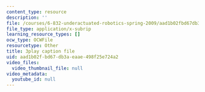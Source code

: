 ```yaml
---
content_type: resource
description: ''
file: /courses/6-832-underactuated-robotics-spring-2009/aad1b02fbd67db3aeaae498f25e724a2_KNRMz9YPCOY.srt
file_type: application/x-subrip
learning_resource_types: []
ocw_type: OCWFile
resourcetype: Other
title: 3play caption file
uid: aad1b02f-bd67-db3a-eaae-498f25e724a2
video_files:
  video_thumbnail_file: null
video_metadata:
  youtube_id: null
---
```

